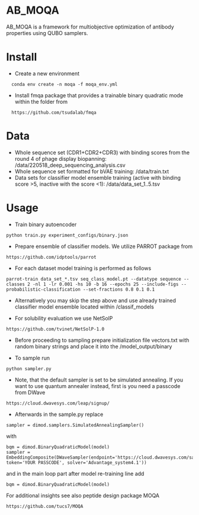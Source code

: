 # AB_MOQA


AB_MOQA is a framework for multiobjective optimization of antibody properties using QUBO samplers.

# Install

* Create a new environment

```
  conda env create -n moqa -f moqa_env.yml
```

* Install fmqa package that provides a trainable binary quadratic mode within the folder from

```
  https://github.com/tsudalab/fmqa
```

# Data

* Whole sequence set (CDR1+CDR2+CDR3) with binding scores from the round 4 of phage display biopanning: /data/220518_deep_sequencing_analysis.csv
* Whole sequence set formatted for bVAE training: /data/train.txt
* Data sets for classifier model ensemble training (active with binding score >5, inactive with the score <1): /data/data_set_1..5.tsv


# Usage

* Train binary autoencoder

```
python train.py experiment_configs/binary.json
```

* Prepare ensemble of classifier models. We utilize PARROT package from

```
https://github.com/idptools/parrot
```

* For each dataset model training is performed as follows

```
parrot-train data_set_*.tsv seq_class_model.pt --datatype sequence --classes 2 -nl 1 -lr 0.001 -hs 10 -b 16 --epochs 25 --include-figs --probabilistic-classification --set-fractions 0.8 0.1 0.1
```

* Alternatively you may skip the step above and use already trained classifier model ensemble located within /classif_models

* For solubility evaluation we use NetSolP

```
https://github.com/tvinet/NetSolP-1.0
```  

* Before proceeding to sampling prepare initialization file vectors.txt with random binary strings and place it into the /model_output/binary

* To sample run

```
python sampler.py
```

* Note, that the default sampler is set to be simulated annealing. If you want to use quantum annealer instead, first is you need a passcode from DWave

```
https://cloud.dwavesys.com/leap/signup/
```

* Afterwards in the sample.py replace

```
sampler = dimod.samplers.SimulatedAnnealingSampler()
```

with 

```
bqm = dimod.BinaryQuadraticModel(model)
sampler = EmbeddingComposite(DWaveSampler(endpoint='https://cloud.dwavesys.com/sapi', token='YOUR PASSCODE', solver='Advantage_system4.1'))
```

and in the main loop part after model re-training line add

```
bqm = dimod.BinaryQuadraticModel(model)
```

For additional insights see also peptide design package MOQA

```
https://github.com/tucs7/MOQA
```
